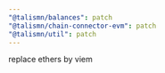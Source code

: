 ```yaml
---
"@talismn/balances": patch
"@talismn/chain-connector-evm": patch
"@talismn/util": patch
---
```


replace ethers by viem
